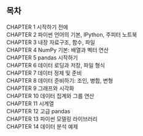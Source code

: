 ## 목차  
CHAPTER 1 시작하기 전에   
CHAPTER 2 파이썬 언어의 기본, IPython, 주피터 노트북   
CHAPTER 3 내장 자료구조, 함수, 파일  
CHAPTER 4 NumPy 기본: 배열과 벡터 연산  
CHAPTER 5 pandas 시작하기  
CHAPTER 6 데이터 로딩과 저장, 파일 형식  
CHAPTER 7 데이터 정제 및 준비  
CHAPTER 8 데이터 준비하기: 조인, 병합, 변형  
CHAPTER 9 그래프와 시각화  
CHAPTER 10 데이터 집계와 그룹 연산  
CHAPTER 11 시계열  
CHAPTER 12 고급 pandas  
CHAPTER 13 파이썬 모델링 라이브러리  
CHAPTER 14 데이터 분석 예제  
